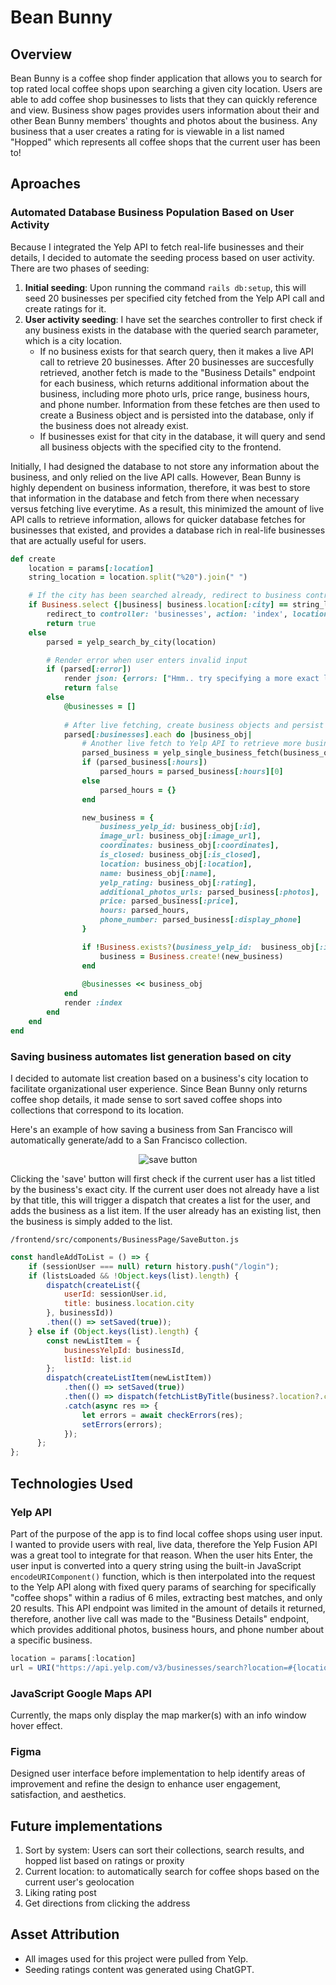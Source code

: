 # Bean Bunny

## Overview
Bean Bunny is a coffee shop finder application that allows you to search for top rated local coffee shops upon searching a given city location. Users are able to add coffee shop businesses to lists that they can quickly reference and view. Business show pages provides users information about their and other Bean Bunny members' thoughts and photos about the business. Any business that a user creates a rating for is viewable in a list named "Hopped" which represents all coffee shops that the current user has been to!

## Aproaches

### Automated Database Business Population Based on User Activity
Because I integrated the Yelp API to fetch real-life businesses and their details, I decided to automate the seeding process based on user activity. There are two phases of seeding:

1. **Initial seeding**: Upon running the command `rails db:setup`, this will seed 20 businesses per specified city fetched from the Yelp API call and create ratings for it. 
2. **User activity seeding**: I have set the searches controller to first check if any business exists in the database with the queried search parameter, which is a city location. 
    + If no business exists for that search query, then it makes a live API call to retrieve 20 businesses. After 20 businesses are succesfully retrieved, another fetch is made to the "Business Details" endpoint for each business, which returns additional information about the business, including more photo urls, price range, business hours, and phone number. Information from these fetches are then used to create a Business object and is persisted into the database, only if the business does not already exist.
    + If businesses exist for that city in the database, it will query and send all business objects with the specified city to the frontend.

Initially, I had designed the database to not store any information about the business, and only relied on the live API calls. However, Bean Bunny is highly dependent on business information, therefore, it was best to store that information in the database and fetch from there when necessary versus fetching live everytime. As a result, this minimized the amount of live API calls to retrieve information, allows for quicker database fetches for businesses that existed, and provides a database rich in real-life businesses that are actually useful for users.

```Ruby
def create
    location = params[:location]
    string_location = location.split("%20").join(" ")

    # If the city has been searched already, redirect to business controller index then fetch from database 
    if Business.select {|business| business.location[:city] == string_location}.count > 0
        redirect_to controller: 'businesses', action: 'index', location: string_location
        return true
    else 
        parsed = yelp_search_by_city(location)

        # Render error when user enters invalid input
        if (parsed[:error])
            render json: {errors: ["Hmm.. try specifying a more exact location"]}, status: :unprocessable_entity
            return false
        else
            @businesses = []
        
            # After live fetching, create business objects and persist them into DB
            parsed[:businesses].each do |business_obj|
                # Another live fetch to Yelp API to retrieve more business details
                parsed_business = yelp_single_business_fetch(business_obj[:id])
                if (parsed_business[:hours])
                    parsed_hours = parsed_business[:hours][0]
                else
                    parsed_hours = {}
                end

                new_business = {
                    business_yelp_id: business_obj[:id],
                    image_url: business_obj[:image_url],
                    coordinates: business_obj[:coordinates],
                    is_closed: business_obj[:is_closed], 
                    location: business_obj[:location],
                    name: business_obj[:name],
                    yelp_rating: business_obj[:rating],
                    additional_photos_urls: parsed_business[:photos],
                    price: parsed_business[:price],
                    hours: parsed_hours,
                    phone_number: parsed_business[:display_phone]
                }

                if !Business.exists?(business_yelp_id:  business_obj[:id])
                    business = Business.create!(new_business)
                end
                
                @businesses << business_obj
            end
            render :index
        end
    end
end

```

### Saving business automates list generation based on city
I decided to automate list creation based on a business's city location to facilitate organizational user experience. Since Bean Bunny only returns coffee shop details, it made sense to sort saved coffee shops into collections that correspond to its location.

Here's an example of how saving a business from San Francisco will automatically generate/add to a San Francisco collection.

<p align="center">
    <img src="https://media.giphy.com/media/v1.Y2lkPTc5MGI3NjExMTAzODZkNTg5YzJhZmUwMWFkZDEwZDliNWM3ODU4OWY1MGJiM2I3NCZlcD12MV9pbnRlcm5hbF9naWZzX2dpZklkJmN0PWc/11KwOSnzAkLRwm24Ya/giphy.gif" alt="save button" />
</p>

Clicking the 'save' button will first check if the current user has a list titled by the business's exact city. If the current user does not already have a list by that title, this will trigger a dispatch that creates a list for the user, and adds the business as a list item. If the user already has an existing list, then the business is simply added to the list.

`/frontend/src/components/BusinessPage/SaveButton.js`
```JavaScript
const handleAddToList = () => {
    if (sessionUser === null) return history.push("/login");
    if (listsLoaded && !Object.keys(list).length) {
        dispatch(createList({
            userId: sessionUser.id,
            title: business.location.city
        }, businessId))
        .then(() => setSaved(true));
    } else if (Object.keys(list).length) {
        const newListItem = {
            businessYelpId: businessId,
            listId: list.id
        };
        dispatch(createListItem(newListItem))
            .then(() => setSaved(true))
            .then(() => dispatch(fetchListByTitle(business?.location?.city)))
            .catch(async res => {
                let errors = await checkErrors(res);
                setErrors(errors);
            });
      };
};
```

## Technologies Used
### Yelp API
Part of the purpose of the app is to find local coffee shops using user input. I wanted to provide users with real, live data, therefore the Yelp Fusion API was a great tool to integrate for that reason. When the user hits Enter, the user input is converted into a query string using the built-in JavaScript `encodeURIComponent()` function, which is then interpolated into the request to the Yelp API along with fixed query params of searching for specifically "coffee shops" within a radius of 6 miles, extracting best matches, and only 20 results. This API endpoint was limited in the amount of details it returned, therefore, another live call was made to the "Business Details" endpoint, which provides additional photos, business hours, and phone number about a specific business.

```JavaScript
location = params[:location]
url = URI("https://api.yelp.com/v3/businesses/search?location=#{location}&term=coffee%20shop&radius=10000&&sort_by=best_match&limit=20")
```

### JavaScript Google Maps API
Currently, the maps only display the map marker(s) with an info window hover effect.

### Figma
Designed user interface before implementation to help identify areas of improvement and refine the design to enhance user engagement, satisfaction, and aesthetics.

## Future implementations
1. Sort by system: Users can sort their collections, search results, and hopped list based on ratings or proxity
2. Current location: to automatically search for coffee shops based on the current user's geolocation
3. Liking rating post
4. Get directions from clicking the address

## Asset Attribution
+ All images used for this project were pulled from Yelp.
+ Seeding ratings content was generated using ChatGPT.
